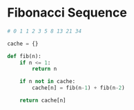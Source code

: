 # Fibonacci Sequence

```py
# 0 1 1 2 3 5 8 13 21 34

cache = {}

def fib(n):
    if n <= 1:
        return n

    if n not in cache:
        cache[n] = fib(n-1) + fib(n-2)

    return cache[n]
```